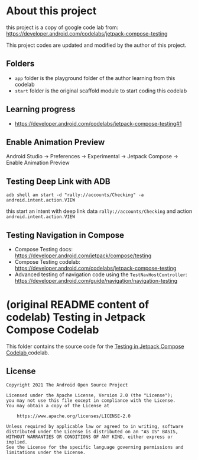 # About this project
this project is a copy of google code lab from: https://developer.android.com/codelabs/jetpack-compose-testing

This project codes are updated and modified by the author of this project.

## Folders
* `app` folder is the playground folder of the author learning from this codelab
* `start` folder is the original scaffold module to start coding this codelab

## Learning progress
* https://developer.android.com/codelabs/jetpack-compose-testing#1

## Enable Animation Preview
Android Studio -> Preferences -> Experimental -> Jetpack Compose -> Enable Animation Preview

## Testing Deep Link with ADB
```console
adb shell am start -d "rally://accounts/Checking" -a android.intent.action.VIEW
```
this start an intent with deep link data `rally://accounts/Checking` and action `android.intent.action.VIEW`

## Testing Navigation in Compose
* Compose Testing docs: https://developer.android.com/jetpack/compose/testing
* Compose Testing codelab: https://developer.android.com/codelabs/jetpack-compose-testing
* Advanced testing of navigation code using the `TestNavHostController`: https://developer.android.com/guide/navigation/navigation-testing

# (original README content of codelab) Testing in Jetpack Compose Codelab

This folder contains the source code for the
[Testing in Jetpack Compose Codelab ](https://developer.android.com/codelabs/jetpack-compose-testing)
codelab.

## License
```
Copyright 2021 The Android Open Source Project

Licensed under the Apache License, Version 2.0 (the "License");
you may not use this file except in compliance with the License.
You may obtain a copy of the License at

    https://www.apache.org/licenses/LICENSE-2.0

Unless required by applicable law or agreed to in writing, software
distributed under the License is distributed on an "AS IS" BASIS,
WITHOUT WARRANTIES OR CONDITIONS OF ANY KIND, either express or implied.
See the License for the specific language governing permissions and
limitations under the License.
```
